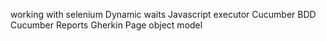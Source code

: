 working with selenium Dynamic waits
Javascript executor
Cucumber BDD
Cucumber Reports
Gherkin
Page object model
